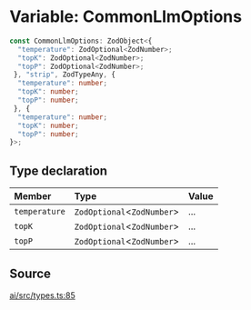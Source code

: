 # Variable: CommonLlmOptions

```ts
const CommonLlmOptions: ZodObject<{
  "temperature": ZodOptional<ZodNumber>;
  "topK": ZodOptional<ZodNumber>;
  "topP": ZodOptional<ZodNumber>;
 }, "strip", ZodTypeAny, {
  "temperature": number;
  "topK": number;
  "topP": number;
 }, {
  "temperature": number;
  "topK": number;
  "topP": number;
}>;
```

## Type declaration

| Member | Type | Value |
| :------ | :------ | :------ |
| `temperature` | `ZodOptional`\<`ZodNumber`\> | ... |
| `topK` | `ZodOptional`\<`ZodNumber`\> | ... |
| `topP` | `ZodOptional`\<`ZodNumber`\> | ... |

## Source

[ai/src/types.ts:85](https://github.com/firebase/genkit/blob/9cb10ef63dd6659f1a31ffd2367b7efa8acc10e5/js/ai/src/types.ts#L85)
